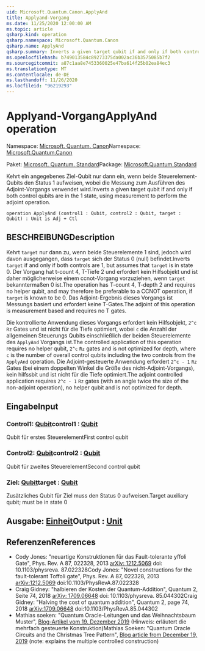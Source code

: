 ```yaml
---
uid: Microsoft.Quantum.Canon.ApplyAnd
title: Applyand-Vorgang
ms.date: 11/25/2020 12:00:00 AM
ms.topic: article
qsharp.kind: operation
qsharp.namespace: Microsoft.Quantum.Canon
qsharp.name: ApplyAnd
qsharp.summary: Inverts a given target qubit if and only if both control qubits are in the 1 state, using measurement to perform the adjoint operation.
ms.openlocfilehash: b749013584c89273375da002ac36b3575085b7f2
ms.sourcegitcommit: a87c1aa8e7453360025e47ba614f25b02ea84ec3
ms.translationtype: MT
ms.contentlocale: de-DE
ms.lasthandoff: 11/26/2020
ms.locfileid: "96219293"
---
```

# <a name="applyand-operation"></a><span data-ttu-id="112e4-102">Applyand-Vorgang</span><span class="sxs-lookup"><span data-stu-id="112e4-102">ApplyAnd operation</span></span>

<span data-ttu-id="112e4-103">Namespace: [Microsoft. Quantum. Canon](xref:Microsoft.Quantum.Canon)</span><span class="sxs-lookup"><span data-stu-id="112e4-103">Namespace: [Microsoft.Quantum.Canon](xref:Microsoft.Quantum.Canon)</span></span>

<span data-ttu-id="112e4-104">Paket: [Microsoft. Quantum. Standard](https://nuget.org/packages/Microsoft.Quantum.Standard)</span><span class="sxs-lookup"><span data-stu-id="112e4-104">Package: [Microsoft.Quantum.Standard](https://nuget.org/packages/Microsoft.Quantum.Standard)</span></span>


<span data-ttu-id="112e4-105">Kehrt ein angegebenes Ziel-Qubit nur dann ein, wenn beide Steuerelement-Qubits den Status 1 aufweisen, wobei die Messung zum Ausführen des Adjoint-Vorgangs verwendet wird.</span><span class="sxs-lookup"><span data-stu-id="112e4-105">Inverts a given target qubit if and only if both control qubits are in the 1 state, using measurement to perform the adjoint operation.</span></span>

```qsharp
operation ApplyAnd (control1 : Qubit, control2 : Qubit, target : Qubit) : Unit is Adj + Ctl
```


## <a name="description"></a><span data-ttu-id="112e4-106">BESCHREIBUNG</span><span class="sxs-lookup"><span data-stu-id="112e4-106">Description</span></span>

<span data-ttu-id="112e4-107">Kehrt `target` nur dann zu, wenn beide Steuerelemente 1 sind, jedoch wird davon ausgegangen, dass `target` sich der Status 0 (null) befindet.</span><span class="sxs-lookup"><span data-stu-id="112e4-107">Inverts `target` if and only if both controls are 1, but assumes that `target` is in state 0.</span></span>  <span data-ttu-id="112e4-108">Der Vorgang hat t-count 4, T-Tiefe 2 und erfordert kein Hilfsobjekt und ist daher möglicherweise einem ccnot-Vorgang vorzuziehen, wenn `target` bekanntermaßen 0 ist.</span><span class="sxs-lookup"><span data-stu-id="112e4-108">The operation has T-count 4, T-depth 2 and requires no helper qubit, and may therefore be preferable to a CCNOT operation, if `target` is known to be 0.</span></span>  <span data-ttu-id="112e4-109">Das Adjoint-Ergebnis dieses Vorgangs ist Messungs basiert und erfordert keine T-Gates.</span><span class="sxs-lookup"><span data-stu-id="112e4-109">The adjoint of this operation is measurement based and requires no T gates.</span></span>

<span data-ttu-id="112e4-110">Die kontrollierte Anwendung dieses Vorgangs erfordert kein Hilfsobjekt, `2^c` `Rz` Gates und ist nicht für die Tiefe optimiert, wobei `c` die Anzahl der allgemeinen Steuerungs Qubits einschließlich der beiden Steuerelemente des `ApplyAnd` Vorgangs ist.</span><span class="sxs-lookup"><span data-stu-id="112e4-110">The controlled application of this operation requires no helper qubit, `2^c` `Rz` gates and is not optimized for depth, where `c` is the number of overall control qubits including the two controls from the `ApplyAnd` operation.</span></span>  <span data-ttu-id="112e4-111">Die Adjoint-gesteuerte Anwendung erfordert `2^c - 1` `Rz` Gates (bei einem doppelten Winkel die Größe des nicht-Adjoint-Vorgangs), kein hilfssbit und ist nicht für die Tiefe optimiert.</span><span class="sxs-lookup"><span data-stu-id="112e4-111">The adjoint controlled application requires `2^c - 1` `Rz` gates (with an angle twice the size of the non-adjoint operation), no helper qubit and is not optimized for depth.</span></span>

## <a name="input"></a><span data-ttu-id="112e4-112">Eingabe</span><span class="sxs-lookup"><span data-stu-id="112e4-112">Input</span></span>

### <a name="control1--qubit"></a><span data-ttu-id="112e4-113">Control1: [Qubit](xref:microsoft.quantum.lang-ref.qubit)</span><span class="sxs-lookup"><span data-stu-id="112e4-113">control1 : [Qubit](xref:microsoft.quantum.lang-ref.qubit)</span></span>

<span data-ttu-id="112e4-114">Qubit für erstes Steuerelement</span><span class="sxs-lookup"><span data-stu-id="112e4-114">First control qubit</span></span>


### <a name="control2--qubit"></a><span data-ttu-id="112e4-115">Control2: [Qubit](xref:microsoft.quantum.lang-ref.qubit)</span><span class="sxs-lookup"><span data-stu-id="112e4-115">control2 : [Qubit](xref:microsoft.quantum.lang-ref.qubit)</span></span>

<span data-ttu-id="112e4-116">Qubit für zweites Steuerelement</span><span class="sxs-lookup"><span data-stu-id="112e4-116">Second control qubit</span></span>


### <a name="target--qubit"></a><span data-ttu-id="112e4-117">Ziel: [Qubit](xref:microsoft.quantum.lang-ref.qubit)</span><span class="sxs-lookup"><span data-stu-id="112e4-117">target : [Qubit](xref:microsoft.quantum.lang-ref.qubit)</span></span>

<span data-ttu-id="112e4-118">Zusätzliches Qubit für Ziel muss den Status 0 aufweisen.</span><span class="sxs-lookup"><span data-stu-id="112e4-118">Target auxiliary qubit; must be in state 0</span></span>



## <a name="output--unit"></a><span data-ttu-id="112e4-119">Ausgabe: [Einheit](xref:microsoft.quantum.lang-ref.unit)</span><span class="sxs-lookup"><span data-stu-id="112e4-119">Output : [Unit](xref:microsoft.quantum.lang-ref.unit)</span></span>



## <a name="references"></a><span data-ttu-id="112e4-120">Referenzen</span><span class="sxs-lookup"><span data-stu-id="112e4-120">References</span></span>

- <span data-ttu-id="112e4-121">Cody Jones: "neuartige Konstruktionen für das Fault-tolerante yffoli Gate", Phys. Rev. A 87, 022328, 2013 [arXiv: 1212.5069](https://arxiv.org/abs/1212.5069) doi: 10.1103/physreva. 87.022328</span><span class="sxs-lookup"><span data-stu-id="112e4-121">Cody Jones: "Novel constructions for the fault-tolerant Toffoli gate", Phys. Rev. A 87, 022328, 2013 [arXiv:1212.5069](https://arxiv.org/abs/1212.5069) doi:10.1103/PhysRevA.87.022328</span></span>
- <span data-ttu-id="112e4-122">Craig Gidney: "halbieren der Kosten der Quantum-Addition", Quantum 2, Seite 74, 2018 [arXiv: 1709.06648](https://arxiv.org/abs/1709.06648) doi: 10.1103/physreva. 85.044302</span><span class="sxs-lookup"><span data-stu-id="112e4-122">Craig Gidney: "Halving the cost of quantum addition", Quantum 2, page 74, 2018 [arXiv:1709.06648](https://arxiv.org/abs/1709.06648) doi:10.1103/PhysRevA.85.044302</span></span>
- <span data-ttu-id="112e4-123">Mathias soeken: "Quantum Oracle-Leitungen und das Weihnachtsbaum Muster", [Blog-Artikel vom 19. Dezember 2019](https://msoeken.github.io/blog_qac.html) (Hinweis: erläutert die mehrfach gesteuerte Konstruktion)</span><span class="sxs-lookup"><span data-stu-id="112e4-123">Mathias Soeken: "Quantum Oracle Circuits and the Christmas Tree Pattern", [Blog article from December 19, 2019](https://msoeken.github.io/blog_qac.html) (note: explains the multiple controlled construction)</span></span>